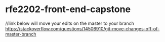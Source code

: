 # rfe2202-front-end-capstone
//link below will move your edits on the master to your branch
https://stackoverflow.com/questions/14506910/git-move-changes-off-of-master-branch
